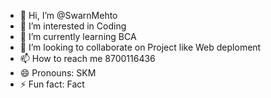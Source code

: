 - 👋 Hi, I’m @SwarnMehto
- 👀 I’m interested in Coding
- 🌱 I’m currently learning BCA
- 💞️ I’m looking to collaborate on Project like Web deploment
- 📫 How to reach me 8700116436
- 😄 Pronouns: SKM
- ⚡ Fun fact: Fact

<!---
SwarnMehto/SwarnMehto is a ✨ special ✨ repository because its `README.md` (this file) appears on your GitHub profile.
You can click the Preview link to take a look at your changes.
--->
